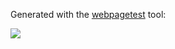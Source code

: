 Generated with the [webpagetest](http://www.webpagetest.org/result/170831_6B_b2ea1415db19d48d1f146fe27aca2950/1/domains/) tool:

![](http://rednoise.org/ftp/palemoon-web.png)

